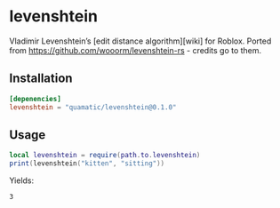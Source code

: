 # levenshtein

Vladimir Levenshtein’s [edit distance algorithm][wiki] for Roblox.
Ported from https://github.com/wooorm/levenshtein-rs - credits go to them.

## Installation

```toml
[depenencies]
levenshtein = "quamatic/levenshtein@0.1.0"
```

## Usage

```lua
local levenshtein = require(path.to.levenshtein)
print(levenshtein("kitten", "sitting"))
```

Yields:

```
3
```
